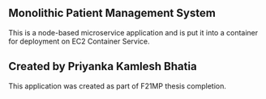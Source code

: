 ## Monolithic Patient Management System

This is a node-based microservice application and is put it into a container for deployment on EC2 Container Service.

## Created by Priyanka Kamlesh Bhatia

This application was created as part of F21MP thesis completion.
